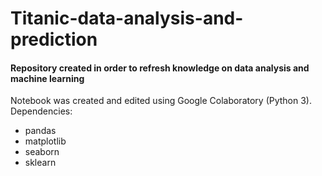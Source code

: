 # Titanic-data-analysis-and-prediction

#### Repository created in order to refresh knowledge on data analysis and machine learning


Notebook was created and edited using Google Colaboratory (Python 3).
Dependencies:
* pandas
* matplotlib
* seaborn
* sklearn
